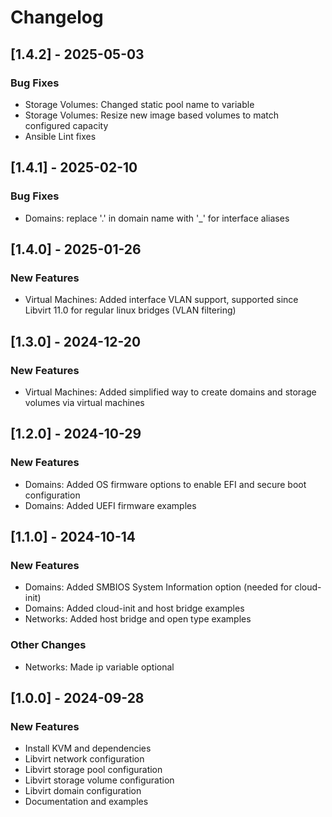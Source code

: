 # Changelog

## [1.4.2] - 2025-05-03

### Bug Fixes

- Storage Volumes: Changed static pool name to variable
- Storage Volumes: Resize new image based volumes to match configured capacity
- Ansible Lint fixes

## [1.4.1] - 2025-02-10

### Bug Fixes

- Domains: replace '.' in domain name with '_' for interface aliases

## [1.4.0] - 2025-01-26

### New Features

- Virtual Machines: Added interface VLAN support, supported since Libvirt 11.0 for regular linux bridges (VLAN filtering)

## [1.3.0] - 2024-12-20

### New Features

- Virtual Machines: Added simplified way to create domains and storage volumes via virtual machines

## [1.2.0] - 2024-10-29

### New Features

- Domains: Added OS firmware options to enable EFI and secure boot configuration
- Domains: Added UEFI firmware examples

## [1.1.0] - 2024-10-14

### New Features

- Domains: Added SMBIOS System Information option (needed for cloud-init)
- Domains: Added cloud-init and host bridge examples
- Networks: Added host bridge and open type examples

### Other Changes

- Networks: Made ip variable optional 

## [1.0.0] - 2024-09-28

### New Features

- Install KVM and dependencies
- Libvirt network configuration
- Libvirt storage pool configuration
- Libvirt storage volume configuration
- Libvirt domain configuration
- Documentation and examples